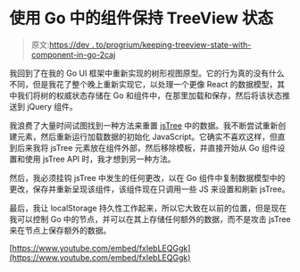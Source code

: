 # 使用 Go 中的组件保持 TreeView 状态

> 原文:[https://dev . to/progrium/keeping-treeview-state-with-component-in-go-2caj](https://dev.to/progrium/keeping-treeview-state-with-component-in-go-2caj)

我回到了在我的 Go UI 框架中重新实现的树形视图原型。它的行为真的没有什么不同，但是我花了整个晚上重新实现它，以处理一个更像 React 的数据模型，其中我们将树的权威状态存储在 Go 和组件中，在那里加载和保存，然后将该状态推送到 jQuery 组件。

我浪费了大量时间试图找到一种方法来重置 [jsTree](https://www.jstree.com/) 中的数据。我不断尝试重新创建元素，然后重新运行加载数据的初始化 JavaScript。它确实不喜欢这样，但直到后来我将 jsTree 元素放在组件外部，然后移除模板，并直接开始从 Go 组件设置和使用 jsTree API 时，我才想到另一种方法。

然后，我必须挂钩 jsTree 中发生的任何更改，以在 Go 组件中复制数据模型中的更改，保存并重新呈现该组件，该组件现在只调用一些 JS 来设置和刷新 jsTree。

最后，我让 localStorage 持久性工作起来，所以它大致在以前的位置，但是现在我可以控制 Go 中的节点，并可以在其上存储任何额外的数据，而不是攻击 jsTree 来在节点上保存额外的数据。

[https://www.youtube.com/embed/fxIebLEQGgk](https://www.youtube.com/embed/fxIebLEQGgk)